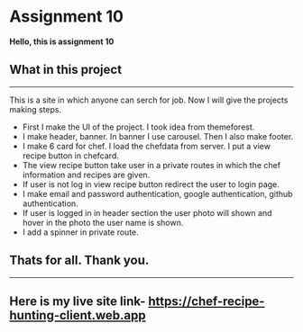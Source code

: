 # **Assignment 10**
**Hello, this is assignment 10**

## What in this project
---
This is a site in which anyone can serch for job. Now I will give the projects making steps.
- First I make the UI of the project. I took idea from themeforest.
- I make header, banner. In banner I use carousel. Then I also make footer.
- I make 6 card for chef. I load the chefdata from server. I put a view recipe button in chefcard.
- The view recipe button take user in a private routes in which the chef information and recipes are given.
- If user is not log in view recipe button redirect the user to login page.
- I make email and password authentication, google authentication, github authentication.
- If user is logged in in header section the user photo will shown and hover in the photo the user name is shown.
- I add a spinner in private route.
## Thats for all. Thank you.
---
## Here is my live site link- https://chef-recipe-hunting-client.web.app
